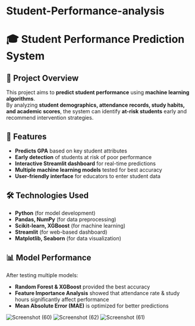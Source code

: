 # Student-Performance-analysis
# 🎓 Student Performance Prediction System  

## 📌 Project Overview  
This project aims to **predict student performance** using **machine learning algorithms**.  
By analyzing **student demographics, attendance records, study habits, and academic scores**, the system can identify **at-risk students** early and recommend intervention strategies.

## 🚀 Features  
- **Predicts GPA** based on key student attributes  
- **Early detection** of students at risk of poor performance  
- **Interactive Streamlit dashboard** for real-time predictions  
- **Multiple machine learning models** tested for best accuracy  
- **User-friendly interface** for educators to enter student data  

## 🛠️ Technologies Used  
- **Python** (for model development)  
- **Pandas, NumPy** (for data preprocessing)  
- **Scikit-learn, XGBoost** (for machine learning)  
- **Streamlit** (for web-based dashboard)  
- **Matplotlib, Seaborn** (for data visualization)  

## 📊 Model Performance  
After testing multiple models:  
- **Random Forest & XGBoost** provided the best accuracy  
- **Feature Importance Analysis** showed that attendance rate & study hours significantly affect performance  
- **Mean Absolute Error (MAE)** is optimized for better predictions  
  
![Screenshot (60)](https://github.com/user-attachments/assets/b3e84c30-abf6-4498-bddd-4d6587963b82)
![Screenshot (62)](https://github.com/user-attachments/assets/8e9aee77-2a63-4612-96a9-038fb3631caa)
![Screenshot (61)](https://github.com/user-attachments/assets/adec5647-67c3-4a1f-be15-47f60e3927f0)
